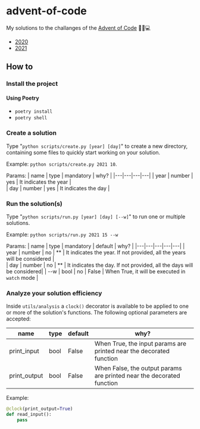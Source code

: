 # advent-of-code
My solutions to the challanges of the [Advent of Code](https://adventofcode.com) 🎅🎄💻
- [2020](https://adventofcode.com/2020)
- [2021](https://adventofcode.com/2021)

## How to

### Install the project

#### Using Poetry
- `poetry install`
- `poetry shell`

### Create a solution
Type "`python scripts/create.py [year] [day]`" to create a new directory, containing some files to quickly start working on your solution. 

Example: `python scripts/create.py 2021 10`.

Params:
| name | type | mandatory | why? | 
|---|---|---|---|
| year | number | yes | It indicates the year |  
| day | number | yes | It indicates the day | 


### Run the solution(s)
Type "`python scripts/run.py [year] [day] [--w]`" to run one or multiple solutions.

Example: `python scripts/run.py 2021 15 --w`

Params:
| name | type | mandatory | default | why? | 
|---|---|---|---|---|
| year | number | no | ** | It indicates the year. If not provided, all the years will be considered |  
| day | number | no | ** | It indicates the day. If not provided, all the days will be considered| 
| --w | bool | no | False | When True, it will be executed in `watch` mode | 

### Analyze your solution efficiency
Inside `utils/analysis` a `clock()` decorator is available to be applied to one or more of the solution's functions. The following optional parameters are accepted:

| name | type | default | why? | 
|---|---|---|---|
| print_input | bool | False | When True, the input params are printed near the decorated function |  
| print_output | bool | False | When False, the output params are printed near the decorated function | 
  
Example:
```python
@clock(print_output=True)
def read_input():
    pass
```